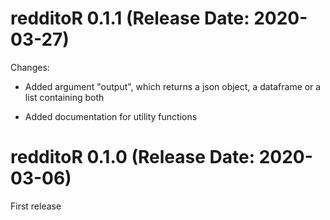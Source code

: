  # redditoR 0.1.1 (Release Date: 2020-03-27)
 
 Changes:

* Added argument "output", which returns a json object, a dataframe or a list
containing both

* Added documentation for utility functions


 # redditoR 0.1.0 (Release Date: 2020-03-06)
 
 First release